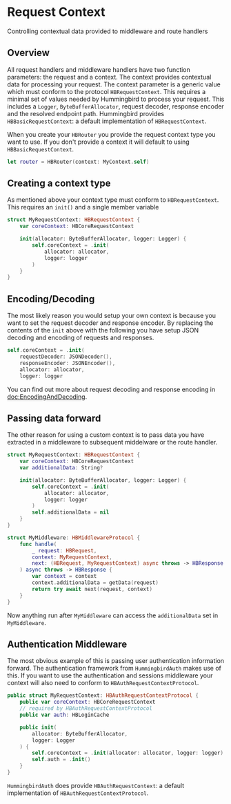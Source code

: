 # Request Context

Controlling contextual data provided to middleware and route handlers

## Overview

All request handlers and middleware handlers have two function parameters: the request and a context. The context provides contextual data for processing your request. The context parameter is a generic value which must conform to the protocol ``HBRequestContext``. This requires a minimal set of values needed by Hummingbird to process your request. This includes a `Logger`, `ByteBufferAllocator`, request decoder, response encoder and the resolved endpoint path. Hummingbird provides ``HBBasicRequestContext``: a default implementation of ``HBRequestContext``.

When you create your ``HBRouter`` you provide the request context type you want to use. If you don't provide a context it will default to using ``HBBasicRequestContext``.

```swift
let router = HBRouter(context: MyContext.self)
```

## Creating a context type

As mentioned above your context type must conform to ``HBRequestContext``. This requires an `init()` and a single member variable

```swift
struct MyRequestContext: HBRequestContext {
    var coreContext: HBCoreRequestContext

    init(allocator: ByteBufferAllocator, logger: Logger) {
        self.coreContext = .init(
            allocator: allocator,
            logger: logger
        )
    }
}
```

## Encoding/Decoding

The most likely reason you would setup your own context is because you want to set the request decoder and response encoder. By replacing the contents of the `init` above with the following you have setup JSON decoding and encoding of requests and responses.

```swift
self.coreContext = .init(
    requestDecoder: JSONDecoder(),
    responseEncoder: JSONEncoder(),
    allocator: allocator,
    logger: logger
```

You can find out more about request decoding and response encoding in <doc:EncodingAndDecoding>.

## Passing data forward

The other reason for using a custom context is to pass data you have extracted in a middleware to subsequent middelware or the route handler. 

```swift
struct MyRequestContext: HBRequestContext {
    var coreContext: HBCoreRequestContext
    var additionalData: String?

    init(allocator: ByteBufferAllocator, logger: Logger) {
        self.coreContext = .init(
            allocator: allocator,
            logger: logger
        )
        self.additionalData = nil
    }
}

struct MyMiddleware: HBMiddlewareProtocol {
    func handle(
        _ request: HBRequest, 
        context: MyRequestContext, 
        next: (HBRequest, MyRequestContext) async throws -> HBResponse
    ) async throws -> HBResponse {
        var context = context
        context.additionalData = getData(request)
        return try await next(request, context)
    }
}
```

Now anything run after `MyMiddleware` can access the `additionalData` set in `MyMiddleware`. 

## Authentication Middleware

The most obvious example of this is passing user authentication information forward. The authentication framework from ``HummingbirdAuth`` makes use of this. If you want to use the authentication and sessions middleware your context will also need to conform to ``HBAuthRequestContextProtocol``. 

```swift
public struct MyRequestContext: HBAuthRequestContextProtocol {
    public var coreContext: HBCoreRequestContext
    // required by HBAuthRequestContextProtocol
    public var auth: HBLoginCache

    public init(
        allocator: ByteBufferAllocator,
        logger: Logger
    ) {
        self.coreContext = .init(allocator: allocator, logger: logger)
        self.auth = .init()
    }
}
```

``HummingbirdAuth`` does provide ``HBAuthRequestContext``: a default implementation of ``HBAuthRequestContextProtocol``.
